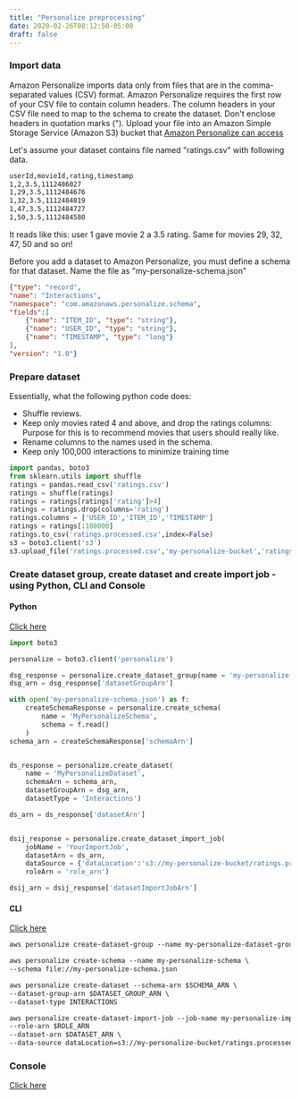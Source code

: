 ```yaml
---
title: "Personalize preprocessing"
date: 2020-02-26T00:12:50-05:00
draft: false
---
```


### Import data

Amazon Personalize imports data only from files that are in the comma-separated values (CSV) format. Amazon Personalize requires the first row of your CSV file to contain column headers. The column headers in your CSV file need to map to the schema to create the dataset. Don't enclose headers in quotation marks ("). Upload your file into an Amazon Simple Storage Service (Amazon S3) bucket that [Amazon Personalize can access](https://docs.aws.amazon.com/personalize/latest/dg/data-prep-upload-s3.html)

Let's assume your dataset contains file named "ratings.csv" with following data.

```html
userId,movieId,rating,timestamp
1,2,3.5,1112486027
1,29,3.5,1112484676
1,32,3.5,1112484819
1,47,3.5,1112484727
1,50,3.5,1112484580
```
It reads like this: user 1 gave movie 2 a 3.5 rating. Same for movies 29, 32, 47, 50 and so on!

Before you add a dataset to Amazon Personalize, you must define a schema for that dataset. Name the file as "my-personalize-schema.json"
```JSON
{"type": "record",
"name": "Interactions",
"namespace": "com.amazonaws.personalize.schema",
"fields":[
    {"name": "ITEM_ID", "type": "string"},
    {"name": "USER_ID", "type": "string"},
    {"name": "TIMESTAMP", "type": "long"}
],
"version": "1.0"}
```

### Prepare dataset
Essentially, what the following python code does:

- Shuffle reviews.
- Keep only movies rated 4 and above, and drop the ratings columns: Purpose for this is to recommend movies that users should really like.
- Rename columns to the names used in the schema.
- Keep only 100,000 interactions to minimize training time

```python
import pandas, boto3
from sklearn.utils import shuffle
ratings = pandas.read_csv('ratings.csv')
ratings = shuffle(ratings)
ratings = ratings[ratings['rating']>4]
ratings = ratings.drop(columns='rating')
ratings.columns = ['USER_ID','ITEM_ID','TIMESTAMP']
ratings = ratings[:100000]
ratings.to_csv('ratings.processed.csv',index=False)
s3 = boto3.client('s3')
s3.upload_file('ratings.processed.csv','my-personalize-bucket','ratings.processed.csv')
```

### Create dataset group, create dataset and create import job - using Python, CLI and Console

#### Python
[Click here](https://docs.aws.amazon.com/personalize/latest/dg/getting-started-python.html)

```python
import boto3

personalize = boto3.client('personalize')

dsg_response = personalize.create_dataset_group(name = 'my-personalize-dataset-group')
dsg_arn = dsg_response['datasetGroupArn']

with open('my-personalize-schema.json') as f:
    createSchemaResponse = personalize.create_schema(
        name = 'MyPersonalizeSchema',
        schema = f.read()
    )
schema_arn = createSchemaResponse['schemaArn']


ds_response = personalize.create_dataset(
    name = 'MyPersonalizeDataset',
    schemaArn = schema_arn,
    datasetGroupArn = dsg_arn,
    datasetType = 'Interactions')

ds_arn = ds_response['datasetArn']


dsij_response = personalize.create_dataset_import_job(
    jobName = 'YourImportJob',
    datasetArn = ds_arn,
    dataSource = {'dataLocation':'s3://my-personalize-bucket/ratings.processed.csv'},
    roleArn = 'role_arn')

dsij_arn = dsij_response['datasetImportJobArn']
```

#### CLI
[Click here](https://docs.aws.amazon.com/personalize/latest/dg/getting-started-cli.html)

```html
aws personalize create-dataset-group --name my-personalize-dataset-group

aws personalize create-schema --name my-personalize-schema \
--schema file://my-personalize-schema.json

aws personalize create-dataset --schema-arn $SCHEMA_ARN \
--dataset-group-arn $DATASET_GROUP_ARN \
--dataset-type INTERACTIONS

aws personalize create-dataset-import-job --job-name my-personalize-import-job \
--role-arn $ROLE_ARN
--dataset-arn $DATASET_ARN \
--data-source dataLocation=s3://my-personalize-bucket/ratings.processed.csv
```

### Console
[Click here](https://docs.aws.amazon.com/personalize/latest/dg/getting-started-console.html)
